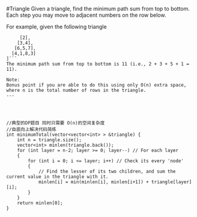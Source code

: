 #Triangle
Given a triangle, find the minimum path sum from top to bottom. 
Each step you may move to adjacent numbers on the row below.

For example, given the following triangle
```[
     [2],
    [3,4],
   [6,5,7],
  [4,1,8,3]
]```
The minimum path sum from top to bottom is 11 (i.e., 2 + 3 + 5 + 1 = 11).

Note:
Bonus point if you are able to do this using only O(n) extra space, where n is the total number of rows in the triangle.
---




//典型的DP题目 同时只需要 O(n)的空间复杂度
//自底向上解决代码简练
int minimumTotal(vector<vector<int> > &triangle) {
    int n = triangle.size();
    vector<int> minlen(triangle.back());
    for (int layer = n-2; layer >= 0; layer--) // For each layer
    {
        for (int i = 0; i <= layer; i++) // Check its every 'node'
        {
            // Find the lesser of its two children, and sum the current value in the triangle with it.
            minlen[i] = min(minlen[i], minlen[i+1]) + triangle[layer][i]; 
        }
    }
    return minlen[0];
}
